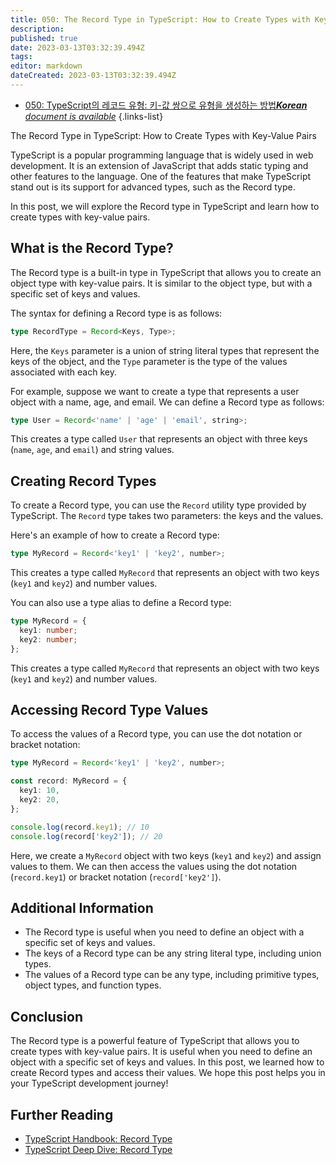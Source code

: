 ```yaml
---
title: 050: The Record Type in TypeScript: How to Create Types with Key-Value Pairs
description: 
published: true
date: 2023-03-13T03:32:39.494Z
tags: 
editor: markdown
dateCreated: 2023-03-13T03:32:39.494Z
---
```


- [050: TypeScript의 레코드 유형: 키-값 쌍으로 유형을 생성하는 방법***Korean** document is available*](/ko/Knowledge-base/TypeScript/Learning/050-the-record-type-in-typescript-how-to-create-types-with-key-value-pairs)
{.links-list}



The Record Type in TypeScript: How to Create Types with Key-Value Pairs

TypeScript is a popular programming language that is widely used in web development. It is an extension of JavaScript that adds static typing and other features to the language. One of the features that make TypeScript stand out is its support for advanced types, such as the Record type.

In this post, we will explore the Record type in TypeScript and learn how to create types with key-value pairs.

## What is the Record Type?

The Record type is a built-in type in TypeScript that allows you to create an object type with key-value pairs. It is similar to the object type, but with a specific set of keys and values.

The syntax for defining a Record type is as follows:

```typescript
type RecordType = Record<Keys, Type>;
```

Here, the `Keys` parameter is a union of string literal types that represent the keys of the object, and the `Type` parameter is the type of the values associated with each key.

For example, suppose we want to create a type that represents a user object with a name, age, and email. We can define a Record type as follows:

```typescript
type User = Record<'name' | 'age' | 'email', string>;
```

This creates a type called `User` that represents an object with three keys (`name`, `age`, and `email`) and string values.

## Creating Record Types

To create a Record type, you can use the `Record` utility type provided by TypeScript. The `Record` type takes two parameters: the keys and the values.

Here's an example of how to create a Record type:

```typescript
type MyRecord = Record<'key1' | 'key2', number>;
```

This creates a type called `MyRecord` that represents an object with two keys (`key1` and `key2`) and number values.

You can also use a type alias to define a Record type:

```typescript
type MyRecord = {
  key1: number;
  key2: number;
};
```

This creates a type called `MyRecord` that represents an object with two keys (`key1` and `key2`) and number values.

## Accessing Record Type Values

To access the values of a Record type, you can use the dot notation or bracket notation:

```typescript
type MyRecord = Record<'key1' | 'key2', number>;

const record: MyRecord = {
  key1: 10,
  key2: 20,
};

console.log(record.key1); // 10
console.log(record['key2']); // 20
```

Here, we create a `MyRecord` object with two keys (`key1` and `key2`) and assign values to them. We can then access the values using the dot notation (`record.key1`) or bracket notation (`record['key2']`).

## Additional Information

- The Record type is useful when you need to define an object with a specific set of keys and values.
- The keys of a Record type can be any string literal type, including union types.
- The values of a Record type can be any type, including primitive types, object types, and function types.

## Conclusion

The Record type is a powerful feature of TypeScript that allows you to create types with key-value pairs. It is useful when you need to define an object with a specific set of keys and values. In this post, we learned how to create Record types and access their values. We hope this post helps you in your TypeScript development journey!

## Further Reading

- [TypeScript Handbook: Record Type](https://www.typescriptlang.org/docs/handbook/utility-types.html#recordkeystype)
- [TypeScript Deep Dive: Record Type](https://basarat.gitbook.io/typescript/type-system/utility-types#record)